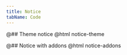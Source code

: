 ```yaml
---
title: Notice
tabName: Code
---
```


@## Theme notice
@html notice-theme

@## Notice with addons
@html notice-addons
